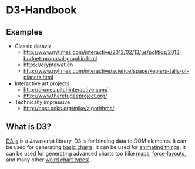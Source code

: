 # D3-Handbook

## Examples

- Classic dataviz
	- http://www.nytimes.com/interactive/2012/02/13/us/politics/2013-budget-proposal-graphic.html
	- https://cryptowat.ch
	- http://www.nytimes.com/interactive/science/space/keplers-tally-of-planets.html
- Interactive art projects
	- http://drones.pitchinteractive.com/
	- http://www.therefugeeproject.org/
- Technically impressive
	- http://bost.ocks.org/mike/algorithms/

## What is D3?

[D3.js](http://d3js.org/) is a Javascript library.
	D3 is for binding data to DOM elements.
It can be used for generating [basic charts](https://github.com/mbostock/d3/wiki/Gallery#basic-charts).
It can be used for [animating things](http://bl.ocks.org/mbostock/1256572).
It can be used for generating advanced charts too (like [maps](http://bl.ocks.org/r4vi/4185745), [force-layouts](http://bl.ocks.org/mbostock/929623), and many other [weird chart types](http://bost.ocks.org/mike/uberdata/)).

